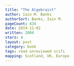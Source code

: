 ```yaml
---
title: "The Algebraist"
author: Iain M. Banks
authorSort: Banks, Iain M.
pageCount: 434
date: 2019-11-02
written: 2004
stars: 4
layout: post
category: book
tags: read unreviewed scifi
mapping: Scotland, UK, Europe
---
```

